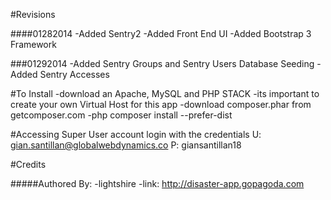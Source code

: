 #Revisions

####01282014
	-Added Sentry2
	-Added Front End UI
	-Added Bootstrap 3 Framework

###01292014
	-Added Sentry Groups and Sentry Users Database Seeding
	-Added Sentry Accesses

#To Install
	-download an Apache, MySQL and PHP STACK
	-its important to create your own Virtual Host for this app
	-download composer.phar from getcomposer.com
	-php composer install --prefer-dist

#Accessing Super User account
	login with the credentials
	U: gian.santillan@globalwebdynamics.co
	P: giansantillan18

#Credits

#####Authored By:
	-lightshire
	-link: http://disaster-app.gopagoda.com